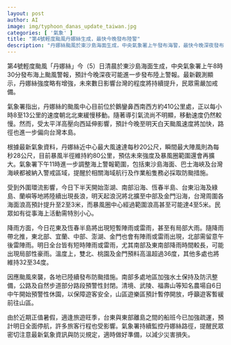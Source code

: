 ```yaml
---
layout: post
author: AI
image: img/typhoon_danas_update_taiwan.jpg
categories: [ '氣象' ]
title: "第4號輕度颱風丹娜絲生成，最快今晚發布陸警"
description: "丹娜絲颱風於東沙島海面生成，中央氣象署上午發布海警，最快今晚深夜發布陸警。颱風強度逐漸增強，暴風範圍有擴大趨勢，預計對台灣影響持續上升。受外圍環流影響，沿海浪況和降雨漸增，南部、東部和離島首當其衝。多處景點步道及農場預警休園，離島船班預計全面停航，旅遊旺季行程受阻。氣象署呼籲民眾密切留意最新資訊並提前做好防颱措施。"
---
```

第4號輕度颱風「丹娜絲」今（5）日清晨於東沙島海面生成，中央氣象署上午8時30分發布海上颱風警報，預計今晚深夜可能進一步發布陸上警報。最新觀測顯示，丹娜絲強度略有增強，未來數日影響台灣的程度將持續提升，民眾需嚴加戒備。

氣象署指出，丹娜絲的颱風中心目前位於鵝鑾鼻西南西方約410公里處，正以每小時8至13公里的速度朝北北東緩慢移動。隨著導引氣流尚不明顯，移動速度仍然較慢。然而，受太平洋高壓向西延伸影響，預計今晚至明天白天颱風速度將加快，路徑也進一步偏向台灣本島。

根據最新氣象資料，丹娜絲近中心最大風速達每秒20公尺，瞬間最大陣風則為每秒28公尺，目前暴風半徑維持約80公里，預估未來強度及暴風圈範圍還會再擴大。氣象署下午11時進一步調整海上警報範圍，包括東沙島海面、巴士海峽及台灣海峽都被納入警戒區域，提醒於相關海域航行及作業船隻務必採取防颱措施。

受到外圍環流影響，今日下半天開始澎湖、南部沿海、恆春半島、台東沿海及綠島、蘭嶼等地將陸續出現長浪，明天起浪況將北擴至中部及金門沿海，台灣周圍各海面浪高預計提升至2至3米，而暴風圈中心經過範圍浪高甚至可能達4至5米。民眾如有從事海上活動需特別小心。

降雨方面，今日花東及恆春半島將出現短暫陣雨或雷雨，甚至有局部大雨。隨降雨帶北推，東北部、宜蘭、中部、澎湖、金門也會有陣雨或雷雨出現，北部需留意午後雷陣雨。明日全台皆有短時陣雨或雷雨，尤其南部及東南部降雨時間較長，可能出現局部性豪雨。溫度上，雙北、桃園及金門預料高溫超過36度，其他多處也將維持32至34度。

因應颱風來襲，各地已陸續發布防颱措施。南部多處地區加強水土保持及防汛整備，公路及自然步道部分路段預警性封閉。清境、武陵、福壽山等知名農場自6日中午開始預警性休園，以保障遊客安全，山區遊樂區預計暫停開放，呼籲遊客暫緩前往山區。

由於近期正值暑假，適逢旅遊旺季，台東與東部離島之間的船班今已加強疏運，預計明日全面停航，許多旅客行程也受影響。氣象署持續監控丹娜絲路徑，提醒民眾密切注意最新氣象資訊與防災規定，適時做好準備，以減少災害損失。